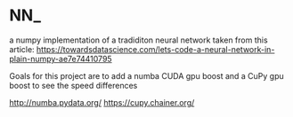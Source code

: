 # NN_
a numpy implementation of a tradiditon neural network taken from this article: https://towardsdatascience.com/lets-code-a-neural-network-in-plain-numpy-ae7e74410795

Goals for this project are to add a numba CUDA gpu boost and a CuPy gpu boost to see the speed differences

http://numba.pydata.org/
https://cupy.chainer.org/
